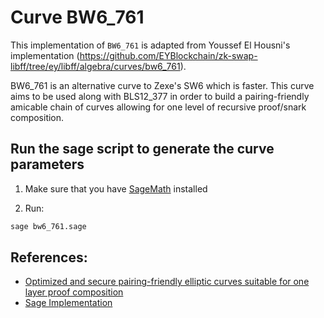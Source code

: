 # Curve BW6_761

This implementation of `BW6_761` is adapted from Youssef El Housni's implementation (https://github.com/EYBlockchain/zk-swap-libff/tree/ey/libff/algebra/curves/bw6_761).

BW6_761 is an alternative curve to Zexe's SW6 which is faster.
This curve aims to be used along with BLS12_377 in order to build a pairing-friendly amicable chain of curves allowing for one level of recursive proof/snark composition.

## Run the sage script to generate the curve parameters

1. Make sure that you have [SageMath](https://www.sagemath.org/) installed

2. Run:
```bash
sage bw6_761.sage
```

## References:

- [Optimized and secure pairing-friendly elliptic curves suitable for one layer proof composition](https://eprint.iacr.org/2020/351.pdf)
- [Sage Implementation](https://gitlab.inria.fr/zk-curves/bw6-761/-/blob/master/sage/pairing.py)
